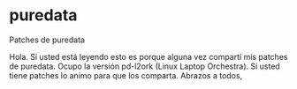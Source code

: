 # puredata
Patches de puredata

Hola. Si usted está leyendo esto es porque alguna vez compartí mis patches de puredata. 
Ocupo la versión pd-l2ork (Linux Laptop Orchestra).
Si usted tiene patches lo animo para que los comparta. Abrazos a todos,
